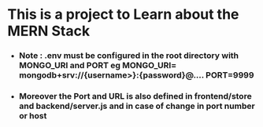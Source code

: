 <h1> This is a project to Learn about the MERN Stack </h1>
<ul>
<li><h3> Note : .env must be configured in the root directory with MONGO_URI and PORT eg MONGO_URI= mongodb+srv://{username>}:{password}@.... PORT=9999</h2></li>
<li><h3> Moreover the Port and URL is also defined in frontend/store and backend/server.js and in case of change in port number or host </h2></li>
<ul>
